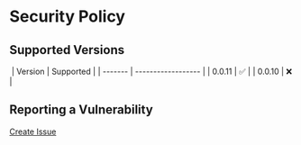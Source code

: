 # Security Policy

## Supported Versions

​
| Version | Supported |
| ------- | ------------------ |
| 0.0.11 | :white_check_mark: |
| 0.0.10 | :x: |

## Reporting a Vulnerability

[Create Issue](https://github.com/gregoranders/nodejs-create-release/issues/new?labels=bug&template=bug_report.md&title=Security+Issue)
